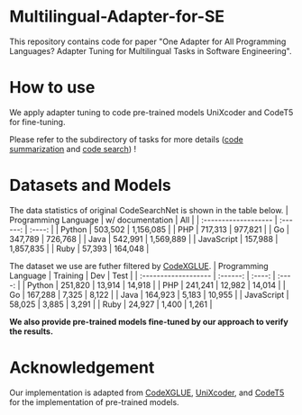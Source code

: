 # Multilingual-Adapter-for-SE

This repository contains code for paper "One Adapter for All Programming Languages? Adapter Tuning for Multilingual Tasks in Software Engineering". 


# How to use
We apply adapter tuning to code pre-trained models UniXcoder and CodeT5 for fine-tuning. 
  
  Please refer to the subdirectory of tasks for more details ([code summarization](https://github.com/wangdeze18/Multilingual-Adapter-for-SE/tree/main/code%20summarization) and [code search](https://github.com/wangdeze18/Multilingual-Adapter-for-SE/tree/main/code%20search/unixcoder)) !

 

# Datasets and Models 

The data statistics of original CodeSearchNet is shown in the table below.
| Programming Language | w/ documentation |  All  |
| :------------------- | :------: | :----: |
| Python               | 503,502  | 1,156,085 | 
| PHP                  | 717,313  | 977,821 | 
| Go                   | 347,789  | 726,768  | 
| Java                 | 542,991  | 1,569,889  | 
| JavaScript           | 157,988  | 1,857,835  | 
| Ruby                 |  57,393  | 164,048  | 



The dataset we use are futher filtered by [CodeXGLUE](https://github.com/microsoft/CodeXGLUE).
| Programming Language | Training |  Dev   |  Test  |
| :------------------- | :------: | :----: | :----: |
| Python               | 251,820  | 13,914 | 14,918 |
| PHP                  | 241,241  | 12,982 | 14,014 |
| Go                   | 167,288  | 7,325  | 8,122  |
| Java                 | 164,923  | 5,183  | 10,955 |
| JavaScript           |  58,025  | 3,885  | 3,291  |
| Ruby                 |  24,927  | 1,400  | 1,261  |


**We also provide pre-trained models fine-tuned by our approach to verify the results.**

# Acknowledgement
Our implementation is adapted from [CodeXGLUE](https://github.com/microsoft/CodeXGLUE), [UniXcoder](https://github.com/microsoft/CodeBERT/tree/master/UniXcoder), and [CodeT5](https://github.com/salesforce/CodeT5) for the implementation of pre-trained models.
